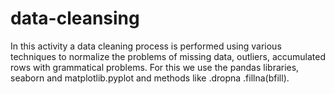 # data-cleansing
In this activity a data cleaning process is performed using various techniques to normalize the problems of missing data, outliers, accumulated rows with grammatical problems.  For this we use the pandas libraries, seaborn and matplotlib.pyplot and methods like .dropna .fillna(bfill).
